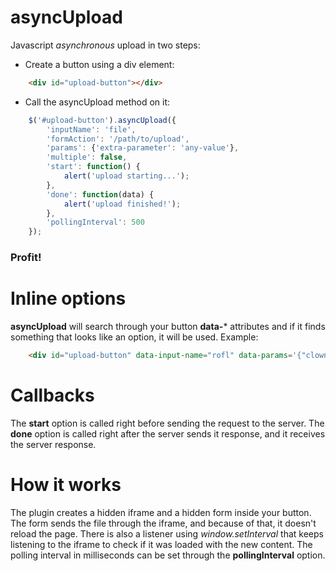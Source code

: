 # asyncUpload

Javascript *asynchronous* upload in two steps:

- Create a button using a div element:

```html
    <div id="upload-button"></div>
```

- Call the asyncUpload method on it:

```javascript
    $('#upload-button').asyncUpload({
        'inputName': 'file',
        'formAction': '/path/to/upload',
        'params': {'extra-parameter': 'any-value'},
        'multiple': false,
        'start': function() {
            alert('upload starting...');
        },
        'done': function(data) {
            alert('upload finished!');
        },
        'pollingInterval': 500
    });
```

### Profit!

# Inline options

**asyncUpload** will search through your button **data-*** attributes and if it finds something that looks like an option, it will be used. Example:

```html
    <div id="upload-button" data-input-name="rofl" data-params='{"clown": "bozo"}'></div>
```
# Callbacks

The **start** option is called right before sending the request to the server.
The **done** option is called right after the server sends it response, and it receives the server response.

# How it works

The plugin creates a hidden iframe and a hidden form inside your button. The form sends the file through the iframe, and because of that, it doesn't reload the page.
There is also a listener using *window.setInterval* that keeps listening to the iframe to check if it was loaded with the new content. The polling interval in milliseconds can be set through the **pollingInterval** option.
